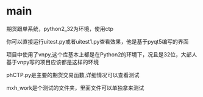 # main
期货跟单系统，python2_32为环境，使用ctp

你可以直接运行uitest.py或者uitest1.py查看效果，他是基于pyqt5编写的界面


项目中使用了vnpy,这个库基本上都是在Python2的环境下，况且是32位，大部人基于vnpy写的项目应该都是这样的环境


phCTP.py是主要的期货交易函数,详细情况可以查看测试


mxh_work是个测试的文件夹，里面文件可以单独拿来测试

